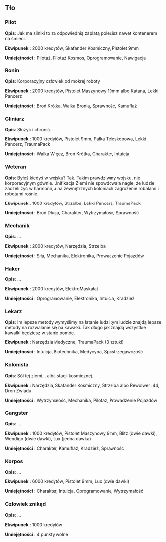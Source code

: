 <h2>Tło</h2>

<h3>Pilot</h3>

**Opis**: Jak ma silniki to za odpowiednią zapłatą polecisz nawet kontenerem na śmieci.

**Ekwipunek** : 2000 kredytów, Skafander Kosmiczny, Pistolet 9mm

**Umiejętności** : Pilotaż, Pilotaż Kosmos, Oprogramowanie, Nawigacja

<h3>Ronin</h3>

**Opis**: Korporacyjny człowiek od mokrej roboty

**Ekwipunek** : 2000 kredytów, Pistolet Maszynowy 10mm albo Katana, Lekki Pancerz

**Umiejętności** : Broń Krótka, Walka Bronią, Sprawność, Kamuflaż

<h3>Gliniarz</h3>

**Opis**: Służyć i chronić.

**Ekwipunek** : 1000 kredytów, Pistolet 9mm, Pałka Teleskopowa, Lekki Pancerz, TraumaPack

**Umiejętności** : Walka Wręcz, Broń Krótka, Charakter, Intuicja

<h3>Weteran</h3>

**Opis**: Byłeś kiedyś w wojsku? Tak. Takim prawdziwmy wojsku, nie korporacyjnym gównie. Unifikacja Ziemi nie spowdowała nagle, że ludzie zaczeli żyć w harmonii, a na zewnętrznych koloniach zagrożenie robalami i robotami rośnie.

**Ekwipunek** : 1000 kredytów, Strzelba, Lekki Pancerz, TraumaPack

**Umiejętności** : Broń Długa, Charakter, Wytrzymałość, Sprawność

<h3>Mechanik</h3>

**Opis**: ...

**Ekwipunek** : 2000 kredytów, Narzędzia, Strzelba

**Umiejętności** : Siła, Mechanika, Elektronika, Prowadzenie Pojazdów

<h3>Haker</h3>

**Opis**: ...

**Ekwipunek** : 2000 kredytów, ElektroMaskałat

**Umiejętności** : Oprogramowanie, Elektronika, Intuicja, Kradzież

<h3>Lekarz</h3>

**Opis**: Im lepsze metody wymyślimy na łatanie ludzi tym ludzie znajdą lepsze metody na rozwalanie się na kawałki. Tak długo jak znajdą wszystkie kawałki będziesz w stanie pomóc.

**Ekwipunek** : Narzędzia Medyczne, TraumaPack (3 sztuki)

**Umiejętności** : Intuicja, Biotechnika, Medycyna, Spostrzegawczość

<h3>Kolonista</h3>

**Opis**: Sól tej ziemi... albo stacji kosmicznej.

**Ekwipunek** : Narzędzia, Skafander Kosmiczny, Strzelba albo Rewolwer .44, Dron Zwiadu

**Umiejętności** : Wytrzymałość, Mechanika, Pilotaż, Prowadzenie Pojazdów

<h3>Gangster</h3>

**Opis**: ...

**Ekwipunek** : 1000 kredytów, Pistolet Maszynowy 9mm, Blitz (dwie dawki), Wendigo (dwie dawki), Lux (jedna dawka)

**Umiejętności** : Charakter, Kamuflaż, Kradzież, Sprawność

<h3>Korpos</h3>

**Opis**: ...

**Ekwipunek** : 6000 kredytów, Pistolet 9mm, Lux (dwie dawki)

**Umiejętności** : Charakter, Intuicja, Oprogramowanie, Wytrzymałość

<h3>Człowiek znikąd</h3>

**Opis**: ...

**Ekwipunek** : 1000 kredytów

**Umiejętności** : 4 punkty wolne
